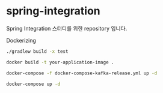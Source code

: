 # spring-integration
Spring Integration 스터디를 위한 repository 입니다.



Dockerizing

```sh
./gradlew build -x test
```

```sh
docker build -t your-application-image .
```

```sh
docker-compose -f docker-compose-kafka-release.yml up -d
```

```sh
docker-compose up -d
```


